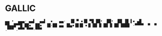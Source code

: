 # GALLIC

``
 ▄▄ •  ▄▄▄· ▄▄▌  ▄▄▌  ▪   ▄▄· 
▐█ ▀ ▪▐█ ▀█ ██•  ██•  ██ ▐█ ▌▪
▄█ ▀█▄▄█▀▀█ ██▪  ██▪  ▐█·██ ▄▄
▐█▄▪▐█▐█ ▪▐▌▐█▌▐▌▐█▌▐▌▐█▌▐███▌
·▀▀▀▀  ▀  ▀ .▀▀▀ .▀▀▀ ▀▀▀·▀▀▀ 
``
